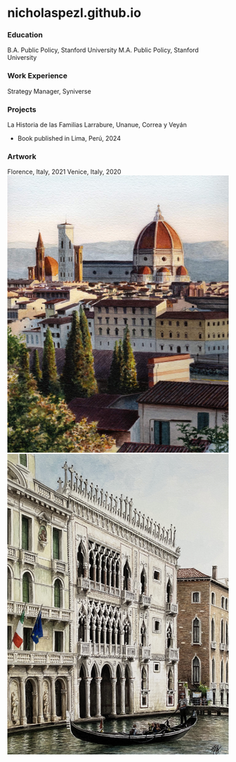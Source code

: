# nicholaspezl.github.io
### Education
B.A. Public Policy, Stanford University
M.A. Public Policy, Stanford University

### Work Experience
Strategy Manager, Syniverse

### Projects
La Historia de las Familias Larrabure, Unanue, Correa y Veyán
- Book published in Lima, Perú, 2024

### Artwork
Florence, Italy, 2021    Venice, Italy, 2020
![Florence Italy 2021](/docs/assets/Florence.JPG) ![Venice Italy 2020](/docs/assets/Venice.jpg)
